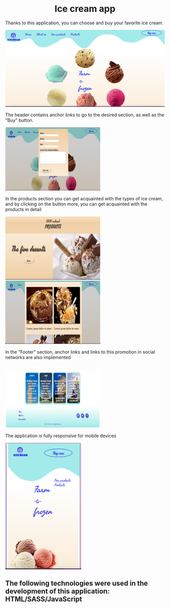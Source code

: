 <h1 align="center">Ice cream app</h1>
<p align="left">Thanks to this application, you can choose and buy your favorite ice cream.</p>
<img src="./readme/home.png">
<p align="left">The header contains anchor links to go to the desired section, as well as the "Buy" button.</p>
<img src="./readme/buy_now.png" width=300 height=200>
<p></p>
<p align="left">In the products section you can get acquainted with the types of ice cream, and by clicking on the button more, you can get acquainted with the products in detail</p>
<div display="flex">
<img src="./readme/products.png" width=300 height=200>
<img src="./readme/products_more.png" width=300 height=200>
</div>
<p></p>
<p align="left">In the "Footer" section, anchor links and links to this promotion in social networks are also implemented</p>
<img src="./readme/footer.png" width=300 height=200>
<p></p>
<p align="left">The application is fully responsive for mobile devices</p>
<img src="./readme/adaptive.png" width=240 height=400>

<h2 align="left">The following technologies were used in the development of this application: HTML/SASS/JavaScript</h2>


